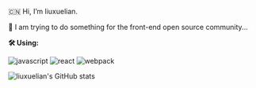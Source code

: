 🇨🇳 Hi, I’m liuxuelian.

💪 I am trying to do something for the front-end open source community...

**🛠️ Using:**

![javascript](https://img.shields.io/badge/JavaScript-323330?style=for-the-badge&logo=javascript&logoColor=F7DF1E) 
![react](https://img.shields.io/badge/React-20232A?style=for-the-badge&logo=react&logoColor=61DAFB)
![webpack](https://img.shields.io/badge/Webpack-8DD6F9?style=for-the-badge&logo=Webpack&logoColor=white)

![liuxuelian's GitHub stats](https://github-readme-stats.vercel.app/api?username=liuxuelian&show_icons=true&theme=dracula)
